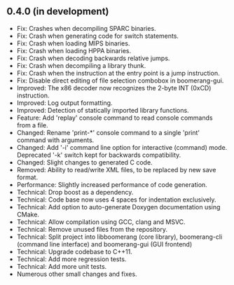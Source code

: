 0.4.0 (in development)
----------------------
- Fix: Crashes when decompiling SPARC binaries.
- Fix: Crash when generating code for switch statements.
- Fix: Crash when loading MIPS binaries.
- Fix: Crash when loading HPPA binaries.
- Fix: Crash when decoding backwards relative jumps.
- Fix: Crash when decompiling a library thunk.
- Fix: Crash when the instruction at the entry point is a jump instruction.
- Fix: Disable direct editing of file selection combobox in boomerang-gui.
- Improved: The x86 decoder now recognizes the 2-byte INT (0xCD) instruction.
- Improved: Log output formatting.
- Improved: Detection of statically imported library functions.
- Feature: Add 'replay' console command to read console commands from a file.
- Changed: Rename 'print-*' console command to a single 'print' command with arguments.
- Changed: Add '-i' command line option for interactive (command) mode. Deprecated '-k' switch kept for backwards compatibility.
- Changed: Slight changes to generated C code.
- Removed: Ability to read/write XML files, to be replaced by new save format.
- Performance: Slightly increased performance of code generation.
- Technical: Drop boost as a dependency.
- Technical: Code base now uses 4 spaces for indentation exclusively.
- Technical: Add option to auto-generate Doxygen documentation using CMake.
- Technical: Allow compilation using GCC, clang and MSVC.
- Technical: Remove unused files from the repository.
- Technical: Split project into libboomerang (core library), boomerang-cli (command line interface) and boomerang-gui (GUI frontend)
- Technical: Upgrade codebase to C++11.
- Technical: Add more regression tests.
- Technical: Add more unit tests.
- Numerous other small changes and fixes.
